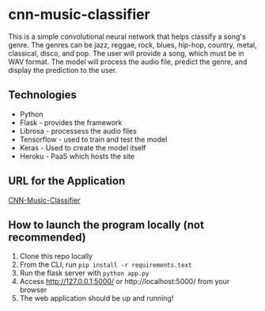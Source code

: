 # cnn-music-classifier
This is a simple convolutional neural network that helps classify a song's genre. The genres can be jazz, reggae, rock, blues, hip-hop, country, metal, classical, disco, and pop. The user will provide a song, which must be in WAV format. The model will process the audio file, predict the genre, and display the prediction to the user.

## Technologies

* Python
* Flask - provides the framework
* Librosa - processess the audio files
* Tensorflow - used to train and test the model
* Keras - Used to create the model itself
* Heroku - PaaS which hosts the site

## URL for the Application
[CNN-Music-Classifier](https://cnn-music-classifier.herokuapp.com/)

## How to launch the program locally (not recommended)

1. Clone this repo locally
2. From the CLI, run `pip install -r requirements.text`
3. Run the flask server with `python app.py`
4. Access http://127.0.0.1:5000/ or http://localhost:5000/ from your browser
5. The web application should be up and running!
